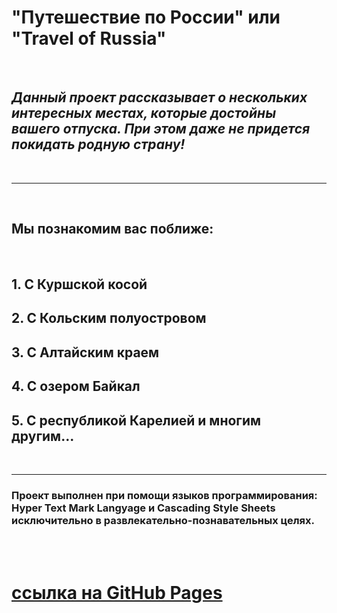 # **"Путешествие по России" или "Travel of Russia"** 
<br />

## *Данный проект рассказывает о нескольких интересных местах, которые достойны вашего отпуска. При этом даже не придется покидать родную страну!*
<br />

---
<br />

## Мы познакомим вас поближе: 
<br />

## 1. С Куршской косой
## 2. С Кольским полуостровом
## 3. С Алтайским краем
## 4. С озером Байкал
## 5. С республикой Карелией и многим другим... 
<br />

---
### Проект выполнен при помощи языков программирования: Hyper Text Mark Langyage и Cascading Style Sheets исключительно в развлекательно-познавательных целях.
<br />
<br />

# [ссылка на GitHub Pages](https://bukingemskiy.github.io/russian-travel/)